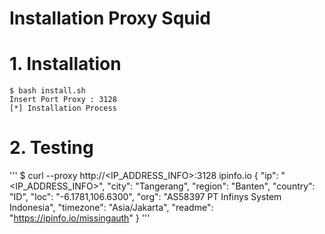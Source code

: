 # Installation Proxy Squid
# 1. Installation
```
$ bash install.sh
Insert Port Proxy : 3128
[*] Installation Process
```
# 2. Testing
'''
$ curl --proxy http://<IP_ADDRESS_INFO>:3128 ipinfo.io
{
  "ip": "<IP_ADDRESS_INFO>",
  "city": "Tangerang",
  "region": "Banten",
  "country": "ID",
  "loc": "-6.1781,106.6300",
  "org": "AS58397 PT Infinys System Indonesia",
  "timezone": "Asia/Jakarta",
  "readme": "https://ipinfo.io/missingauth"
}
'''
